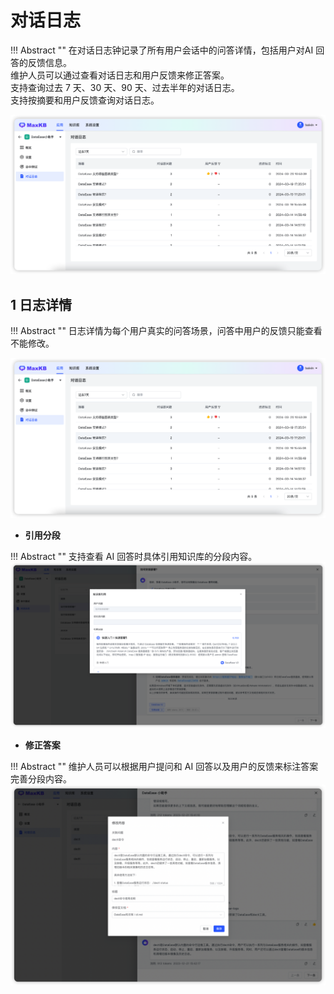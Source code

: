 #  对话日志

!!! Abstract ""
    在对话日志钟记录了所有用户会话中的问答详情，包括用户对AI 回答的反馈信息。      
    维护人员可以通过查看对话日志和用户反馈来修正答案。       
    支持查询过去 7 天、30 天、90 天、过去半年的对话日志。    
    支持按摘要和用户反馈查询对话日志。    

![日志列表](../../img/app/loglist.png)

## 1 日志详情

!!! Abstract ""
    日志详情为每个用户真实的问答场景，问答中用户的反馈只能查看不能修改。

![日志详情](../../img/app/loglist.png)

-  **引用分段** 
     
!!! Abstract ""
    支持查看 AI 回答时具体引用知识库的分段内容。
![引用分段](../../img/app/Quotations.png)

-  **修正答案**
      
!!! Abstract ""
    维护人员可以根据用户提问和 AI 回答以及用户的反馈来标注答案完善分段内容。
![修正答案](../../img/app/EditAnser.png)